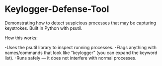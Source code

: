 # Keylogger-Defense-Tool
Demonstrating how to detect suspicious processes that may be capturing keystrokes. Built in Python with psutil.

How this works:

-Uses the psutil library to inspect running processes.
-Flags anything with names/commands that look like “keylogger” (you can expand the keyword list).
-Runs safely — it does not interfere with normal processes.
